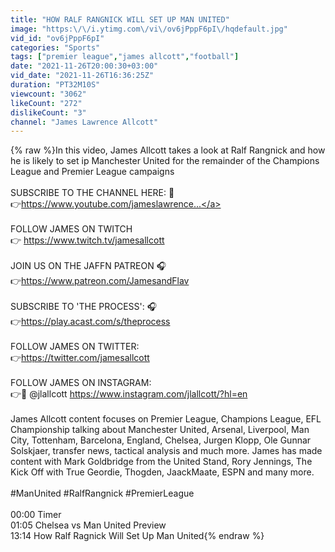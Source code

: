 ```yaml
---
title: "HOW RALF RANGNICK WILL SET UP MAN UNITED"
image: "https:\/\/i.ytimg.com\/vi\/ov6jPppF6pI\/hqdefault.jpg"
vid_id: "ov6jPppF6pI"
categories: "Sports"
tags: ["premier league","james allcott","football"]
date: "2021-11-26T20:00:30+03:00"
vid_date: "2021-11-26T16:36:25Z"
duration: "PT32M10S"
viewcount: "3062"
likeCount: "272"
dislikeCount: "3"
channel: "James Lawrence Allcott"
---
```

{% raw %}In this video, James Allcott takes a look at Ralf Rangnick and how he is likely to set ip Manchester United for the remainder of the Champions League and Premier League campaigns<br /><br />SUBSCRIBE TO THE CHANNEL HERE: 🎥<br />👉<a rel="nofollow" target="blank" href="https://www.youtube.com/jameslawrence...">https://www.youtube.com/jameslawrence...</a><br /><br />FOLLOW JAMES ON TWITCH<br />👉 <a rel="nofollow" target="blank" href="https://www.twitch.tv/jamesallcott">https://www.twitch.tv/jamesallcott</a><br /><br />JOIN US ON  THE JAFFN PATREON 🎧<br />👉<a rel="nofollow" target="blank" href="https://www.patreon.com/JamesandFlav">https://www.patreon.com/JamesandFlav</a><br /><br />SUBSCRIBE TO 'THE PROCESS': 🎧<br />👉<a rel="nofollow" target="blank" href="https://play.acast.com/s/theprocess">https://play.acast.com/s/theprocess</a><br /><br />FOLLOW JAMES ON TWITTER:<br />👉<a rel="nofollow" target="blank" href="https://twitter.com/jamesallcott">https://twitter.com/jamesallcott</a><br /><br />FOLLOW JAMES ON INSTAGRAM:<br />👉📸 @jlallcott <a rel="nofollow" target="blank" href="https://www.instagram.com/jlallcott/?hl=en">https://www.instagram.com/jlallcott/?hl=en</a><br /><br />James Allcott content focuses on Premier League, Champions League, EFL Championship talking about Manchester United, Arsenal, Liverpool, Man City, Tottenham, Barcelona, England, Chelsea, Jurgen Klopp, Ole Gunnar Solskjaer, transfer news, tactical analysis and much more. James has made content with Mark Goldbridge from the United Stand, Rory Jennings, The Kick Off with True Geordie, Thogden, JaackMaate, ESPN and many more.<br /><br />#ManUnited #RalfRangnick #PremierLeague<br /><br />00:00 Timer<br />01:05 Chelsea vs Man United Preview<br />13:14 How Ralf Ragnick Will Set Up Man United{% endraw %}
